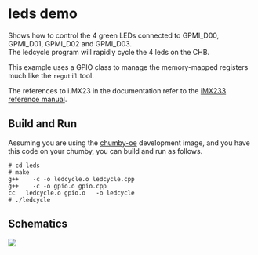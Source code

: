 leds demo
=========

Shows how to control the 4 green LEDs connected to
GPMI_D00, GPMI_D01, GPMI_D02 and GPMI_D03.  
The ledcycle program will rapidly cycle the 4 leds on the CHB.

This example uses a GPIO class to manage
the memory-mapped registers much like the ```regutil``` tool.

The references to i.MX23 in the documentation refer to the 
[iMX233 reference manual](http://www.freescale.com/files/dsp/doc/ref_manual/IMX23RM.pdf).

Build and Run
-------------
Assuming you are using the [chumby-oe](https://github.com/clearwater/chumby-oe) development image, and you have this code on your chumby, you can build and run as follows.

```
# cd leds
# make
g++    -c -o ledcycle.o ledcycle.cpp
g++    -c -o gpio.o gpio.cpp
cc   ledcycle.o gpio.o   -o ledcycle
# ./ledcycle
```

Schematics
----------
<img src="/clearwater/chumby-sampler/raw/master/images/led-schematics.png" />

